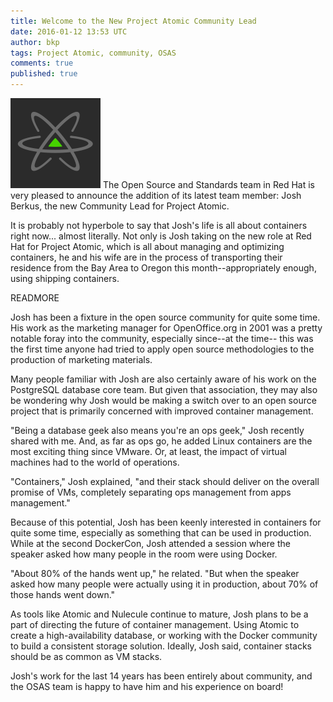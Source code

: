```yaml
---
title: Welcome to the New Project Atomic Community Lead
date: 2016-01-12 13:53 UTC
author: bkp
tags: Project Atomic, community, OSAS
comments: true
published: true
---
```

![Project Atomic logo](/images/blog/atomic.png) The Open Source and Standards team in Red Hat is very pleased to announce the addition of its latest team member: Josh Berkus, the new Community Lead for Project Atomic.

It is probably not hyperbole to say that Josh's life is all about containers right now... almost literally. Not only is Josh taking on the new role at Red Hat for Project Atomic, which is all about managing and optimizing containers, he and his wife are in the process of transporting their residence from the Bay Area to Oregon this month--appropriately enough, using shipping containers.

READMORE

Josh has been a fixture in the open source community for quite some time. His work as the marketing manager for OpenOffice.org in 2001 was a pretty notable foray into the community, especially since--at the time-- this was the first time anyone had tried to apply open source methodologies to the production of marketing materials.

Many people familiar with Josh are also certainly aware of his work on the PostgreSQL database core team. But given that association, they may also be wondering why Josh would be making a switch over to an open source project that is primarily concerned with  improved container management.

"Being a database geek also means you're an ops geek," Josh recently shared with me. And, as far as ops go, he added Linux containers are the most exciting thing since VMware. Or, at least, the impact of virtual machines had to the world of operations.

"Containers," Josh explained, "and their stack should deliver on the overall promise of VMs, completely separating ops management from apps management."

Because of this potential, Josh has been keenly interested in containers for quite some time, especially as something that can be used in production. While at the second DockerCon, Josh attended a session where the speaker asked how many people in the room were using Docker.

"About 80% of the hands went up," he related. "But when the speaker asked how many people were actually using it in production, about 70% of those hands went down."

As tools like Atomic and Nulecule continue to mature, Josh plans to be a part of directing the future of container management. Using Atomic to create a high-availability database, or working with the Docker community to build a consistent storage solution. Ideally, Josh said, container stacks should be as common as VM stacks.

Josh's work for the last 14 years has been entirely about community, and the OSAS team is happy to have him and his experience on board!
